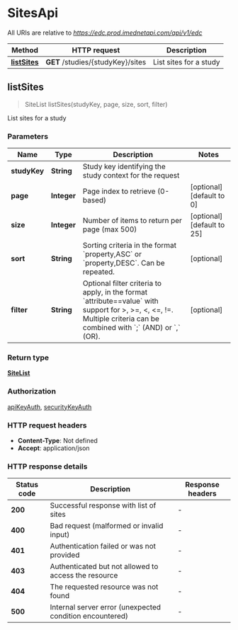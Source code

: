 # SitesApi

All URIs are relative to *https://edc.prod.imednetapi.com/api/v1/edc*

| Method | HTTP request | Description |
|------------- | ------------- | -------------|
| [**listSites**](SitesApi.md#listSites) | **GET** /studies/{studyKey}/sites | List sites for a study |



## listSites

> SiteList listSites(studyKey, page, size, sort, filter)

List sites for a study

### Parameters


| Name | Type | Description  | Notes |
|------------- | ------------- | ------------- | -------------|
| **studyKey** | **String**| Study key identifying the study context for the request | |
| **page** | **Integer**| Page index to retrieve (0-based) | [optional] [default to 0] |
| **size** | **Integer**| Number of items to return per page (max 500) | [optional] [default to 25] |
| **sort** | **String**| Sorting criteria in the format &#x60;property,ASC&#x60; or &#x60;property,DESC&#x60;. Can be repeated. | [optional] |
| **filter** | **String**| Optional filter criteria to apply, in the format &#x60;attribute&#x3D;&#x3D;value&#x60; with support for &gt;, &gt;&#x3D;, &lt;, &lt;&#x3D;, !&#x3D;. Multiple criteria can be combined with &#x60;;&#x60; (AND) or &#x60;,&#x60; (OR). | [optional] |

### Return type

[**SiteList**](SiteList.md)

### Authorization

[apiKeyAuth](../README.md#apiKeyAuth), [securityKeyAuth](../README.md#securityKeyAuth)

### HTTP request headers

- **Content-Type**: Not defined
- **Accept**: application/json


### HTTP response details
| Status code | Description | Response headers |
|-------------|-------------|------------------|
| **200** | Successful response with list of sites |  -  |
| **400** | Bad request (malformed or invalid input) |  -  |
| **401** | Authentication failed or was not provided |  -  |
| **403** | Authenticated but not allowed to access the resource |  -  |
| **404** | The requested resource was not found |  -  |
| **500** | Internal server error (unexpected condition encountered) |  -  |

